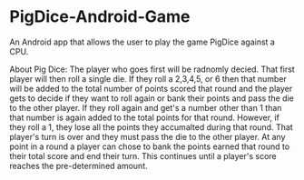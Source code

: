 # PigDice-Android-Game
An Android app that allows the user to play the game PigDice against a CPU.

About Pig Dice: The player who goes first will be radnomly decied. That first player will then roll a single die. If they roll a 2,3,4,5, or 6 then that number will be added
to the total number of points scored that round and the player gets to decide if they want to roll again or bank their points and pass the die to the other player. If they roll again and
get's a number other than 1 than that number is again added to the total points for that round. However, if they roll a 1, they lose all the points they accumalted during
that round. That player's turn is over and they must pass the die to the other player. At any point in a round a player can chose to bank the points earned that round
to their total score and end their turn. This continues until a player's score reaches the pre-determined amount.
